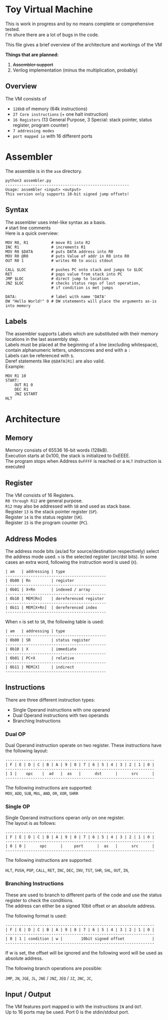 # Toy Virtual Machine

This is work in progress and by no means complete or comprehensive tested.  
I'm shure there are a lot of bugs in the code.

This file gives a brief overview of the architecture and workings of the VM

**Things that are planned:**  
1. ~~Assembler support~~
2. Verilog implementation (minus the multiplication, probably)


## Overview

The VM consists of
- `128kB` of memory (64k instructions)  
- `27 Core instructions` (+ one halt instruction)
- `16 Registers` (13 General Purpose, 3 Special: stack pointer, status register, program counter)
- `7 addressing modes`
- `port mapped io` with 16 different ports

# Assembler
The assemble is in the `asm` directory.  
```
python3 assembler.py
------------------------------------------------------
Usage: assembler <input> <output>
This version only supports 10-bit signed jump offsets!
```

## Syntax
The assembler uses intel-like syntax as a basis.  
`#` start line comments  
Here is a quick overview:  
```
MOV R0, R1          # move R1 into R2
INC R1              # increments R1
MOV R0 $DATA        # puts DATA address into R0
MOV R0 @R0          # puts Value of addr in R0 into R0
OUT R0 1            # writes R0 to ascii stdout

CALL $LOC           # pushes PC onto stack and jumps to $LOC
RET                 # pops value from stack into PC
JMP $LOC            # direct jump to location
JNZ $LOC            # checks status regs of last operation, 
                    # if condition is met jumps

DATA:               # label with name 'DATA'
DW "Hello World!" 0 # DW statements will place the arguments as-is into memory

```



## Labels
The assembler supports Labels which are substituted with their
memory locations in the last assembly step.  
Labels must be placed at the beginning of a line (excluding whitespace), contain alphanumeric letters, underscores and end with a `:`  
Labels can be referenced with `$`.  
Deref statements like `@$DATA[R1]` are also valid.  
Example:
```
MOV R1 10
START:
    OUT R1 0
    DEC R1
    JNZ $START
HLT
```

# Architecture
## Memory
Memory consists of 65536 16-bit words (128kB).  
Execution starts at 0x100, the stack is initialized to 0xEEEE.  
The program stops when Address `0xFFFF` is reached or a `HLT` instruction is executed

## Register
The VM consists of 16 Registers.  
`R0 through R12` are general purpose.  
`R12` may also be addressed with `SB` and used as stack base.  
Register `13` is the stack pointer register (`SP`).  
Register `14` is the status register (`SR`).  
Register `15` is the program counter (`PC`).

## Address Modes
The address mode bits (as/ad for source/destination respectively) select the address mode used. `n` is the selected register (src/dst bits).
In some cases an extra word, following the instruction word is used (`X`).  

    | am   | addressing | type     
    --------------------------------------------
    | 0b00 | Rn         | register 
    --------------------------------------------
    | 0b01 | X+Rn       | indexed / array
    --------------------------------------------
    | 0b10 | MEM[Rn]    | dereferenced register
    --------------------------------------------
    | 0b11 | MEM[X+Rn]  | dereferenced index
    --------------------------------------------

When `n` is set to `SR`, the following table is used:

    | am   | addressing | type     
    --------------------------------------------
    | 0b00 | SR         | status register
    --------------------------------------------
    | 0b10 | X          | immediate 
    --------------------------------------------
    | 0b01 | PC+X       | relative
    --------------------------------------------
    | 0b11 | MEM[X]     | indirect
    --------------------------------------------

## Instructions
There are three different instruction types:
- Single Operand instructions with one operand 
- Dual Operand instructions with two operands
- Branching Instructions

### Dual OP
Dual Operand instruction operate on two register. These instructions have the following layout:  

    -----------------------------------------------------------------
    | F | E | D | C | B | A | 9 | 8 | 7 | 6 | 5 | 4 | 3 | 2 | 1 | 0 |
    -----------------------------------------------------------------
    | 1 |    opc    |  ad   |  as   |      dst      |      src      |
    -----------------------------------------------------------------

The following instructions are supported:  
    `MOV`, `ADD`, `SUB`, `MUL`, `AND`, `OR`, `XOR`, `SHRR`

### Single OP
Single Operand instructions operan only on one register.  
The layout is as follows:

    -----------------------------------------------------------------
    | F | E | D | C | B | A | 9 | 8 | 7 | 6 | 5 | 4 | 3 | 2 | 1 | 0 |
    -----------------------------------------------------------------
    | 0 | 0 |      opc      |     port      |  as   |      src      |
    -----------------------------------------------------------------

The following instructions are supported:

`HLT`,
`PUSH`,
`POP`, 
`CALL`, 
`RET`, 
`INC`, 
`DEC`, 
`INV`, 
`TST`, 
`SHR`, 
`SHL`, 
`OUT`, 
`IN`,

### Branching Instructions 
These are used to branch to different parts of the code and use the status register to check the conditions.  
The address can either be a signed 10bit offset or an absolute address.

The following format is used:

    -----------------------------------------------------------------
    | F | E | D | C | B | A | 9 | 8 | 7 | 6 | 5 | 4 | 3 | 2 | 1 | 0 |
    -----------------------------------------------------------------
    | 0 | 1 | condition | w |        10bit signed offset            |
    -----------------------------------------------------------------

If w is set, the offset will be ignored and the following word will be used as absolute address.

The following branch operations are possible:

`JMP`, 
`JN`, 
`JGE`, 
`JL`, 
`JNE` / `JNZ`, 
`JEQ` / `JZ`, 
`JNC`, 
`JC`, 

## Input / Output

The VM features port mapped io with the instructions `IN` and `OUT`.  
Up to 16 ports may be used. Port 0 is the stdin/stdout port.

